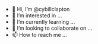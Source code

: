 - 👋 Hi, I’m @cybillclapton
- 👀 I’m interested in ...
- 🌱 I’m currently learning ...
- 💞️ I’m looking to collaborate on ...
- 📫 How to reach me ...

<!---
cybillclapton/cybillclapton is a ✨ special ✨ repository because its `README.md` (this file) appears on your GitHub profile.
You can click the Preview link to take a look at your changes.
--->
